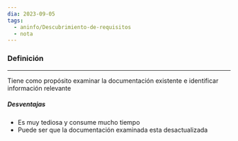 ```yaml
---
dia: 2023-09-05
tags:
  - aninfo/Descubrimiento-de-requisitos
  - nota
---
```

### Definición
---
Tiene como propósito examinar la documentación existente e identificar información relevante

##### Desventajas
* Es muy tediosa y consume mucho tiempo
* Puede ser que la documentación examinada esta desactualizada